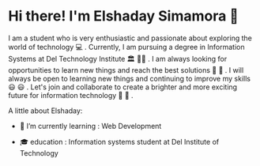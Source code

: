 # Hi there! I'm Elshaday Simamora :wave:

I am a student who is very enthusiastic and passionate about exploring the world of technology :computer: . Currently, I am pursuing a degree in Information Systems at Del Technology Institute :classical_building: :woman_technologist: . I am always looking for opportunities to learn new things and reach the best solutions :dizzy: :raised_hands: . I will always be open to learning new things and continuing to improve my skills :smiley: :smiley: . Let's join and collaborate to create a brighter and more exciting future for information technology :hugs: :hugs: .

A little about Elshaday:

- 🌱 I’m currently learning : Web Development
  
- :mortar_board: education : Information systems student at Del Institute of Technology
